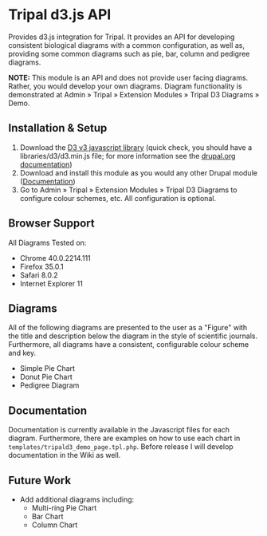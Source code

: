 # Tripal d3.js API
Provides d3.js integration for Tripal. It provides an API for developing consistent
biological diagrams with a common configuration, as well as, providing some
common diagrams such as pie, bar, column and pedigree diagrams.

**NOTE:** This module is an API and does not provide user facing diagrams.
Rather, you would develop your own diagrams. Diagram functionality is
demonstrated at Admin » Tripal » Extension Modules » Tripal D3 Diagrams » Demo.

## Installation & Setup
1. Download the [D3 v3 javascript library](http://d3js.org/) (quick check, you should have a libraries/d3/d3.min.js file; for more information see the [drupal.org documentation](https://www.drupal.org/node/1440066))
2. Download and install this module as you would any other Drupal module ([Documentation](https://www.drupal.org/documentation/install/modules-themes))
3. Go to Admin » Tripal » Extension Modules » Tripal D3 Diagrams to
configure colour schemes, etc. All configuration is optional.

## Browser Support
All Diagrams Tested on:
- Chrome 40.0.2214.111
- Firefox 35.0.1
- Safari 8.0.2
- Internet Explorer 11

## Diagrams
All of the following diagrams are presented to the user as a "Figure" with the
title and description below the diagram in the style of scientific journals.
Furthermore, all diagrams have a consistent, configurable colour scheme and key.
- Simple Pie Chart
- Donut Pie Chart
- Pedigree Diagram

## Documentation
Documentation is currently available in the Javascript files for each diagram. 
Furthermore, there are examples on how to use each chart in `templates/tripald3_demo_page.tpl.php`. 
Before release I will develop documentation in the Wiki as well.

## Future Work
- Add additional diagrams including:
   - Multi-ring Pie Chart
   - Bar Chart
   - Column Chart

